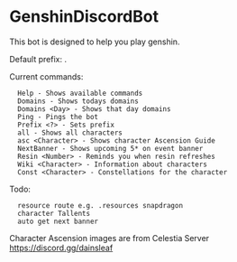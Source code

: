 # GenshinDiscordBot
This bot is designed to help you play genshin.

Default prefix: .

Current commands:

      Help - Shows available commands
      Domains - Shows todays domains
      Domains <Day> - Shows that day domains
      Ping - Pings the bot
      Prefix <?> - Sets prefix
      all - Shows all characters
      asc <Character> - Shows character Ascension Guide
      NextBanner - Shows upcoming 5* on event banner
      Resin <Number> - Reminds you when resin refreshes 
      Wiki <Character> - Information about characters
      Const <Character> - Constellations for the character





Todo:

      resource route e.g. .resources snapdragon
      character Tallents
      auto get next banner

















Character Ascension images are from Celestia Server
https://discord.gg/dainsleaf

